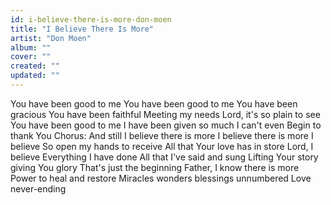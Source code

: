 ```yaml
---
id: i-believe-there-is-more-don-moen
title: "I Believe There Is More"
artist: "Don Moen"
album: ""
cover: ""
created: ""
updated: ""
---
```


You have been good to me
You have been good to me
You have been gracious
You have been faithful
Meeting my needs
Lord, it's so plain to see
You have been good to me
I have been given so much I can't even
Begin to thank You
Chorus:
And still I believe there is more
I believe there is more
I believe
So open my hands to receive
All that Your love has in store
Lord, I believe
Everything I have done
All that I've said and sung
Lifting Your story giving You glory
That's just the beginning
Father, I know there is more
Power to heal and restore
Miracles wonders blessings unnumbered
Love never-ending